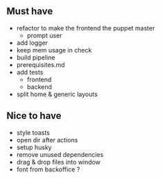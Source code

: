 ## Must have
- refactor to make the frontend the puppet master
  - prompt user
- add logger
- keep mem usage in check
- build pipeline
- prerequisites.md
- add tests
  - frontend
  - backend
- split home & generic layouts

## Nice to have
- style toasts
- open dir after actions
- setup husky
- remove unused dependencies
- drag & drop files into window
- font from backoffice ?